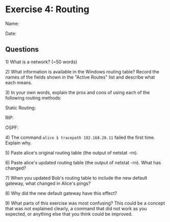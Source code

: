 Exercise 4: Routing
==========================

Name:

Date:

Questions
-----------------

1\) What is a network? (~50 words)

2\) What information is available in the Windows routing table? Record the names of the fields shown in the "Active Routes" list and describe what each means.


3\) In your own words, explain the pros and cons of using each of the following routing methods:

Static Routing:

RIP: 

OSPF:
 
4\) The command `alice $ tracepath 192.168.20.11` failed the first time. Explain why.

5\) Paste alice's original routing table (the output of netstat -rn).

6\) Paste alice's updated routing table (the output of netstat -rn). What has changed?

7\) When you updated Bob's routing table to include the new default gateway, what changed in Alice's pings?

8\) Why did the new default gateway have this effect?

9\) What parts of this exercise was most confusing? This could be a concept that was not explained clearly, a command that did not work as you expected, or anything else that you think could be improved.
